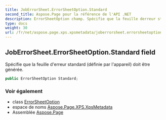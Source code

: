```yaml
---
title: JobErrorSheet.ErrorSheetOption.Standard
second_title: Aspose.Page pour la référence de l'API .NET
description: ErrorSheetOption champ. Spécifie que la feuille derreur standard définie par lappareil doit être générée.
type: docs
weight: 30
url: /fr/net/aspose.page.xps.xpsmetadata/joberrorsheet.errorsheetoption/standard/
---
```

## JobErrorSheet.ErrorSheetOption.Standard field

Spécifie que la feuille d'erreur standard (définie par l'appareil) doit être générée.

```csharp
public ErrorSheetOption Standard;
```

### Voir également

* class [ErrorSheetOption](../)
* espace de noms [Aspose.Page.XPS.XpsMetadata](../../joberrorsheet.errorsheetoption/)
* Assemblée [Aspose.Page](../../../)


